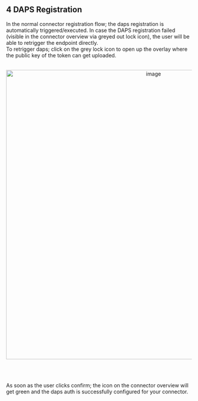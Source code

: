 ## 4 DAPS Registration

In the normal connector registration flow; the daps registration is automatically triggered/executed.
In case the DAPS registration failed (visible in the connector overview via greyed out lock icon), the user will be able to retrigger the endpoint directly.  
To retrigger daps; click on the grey lock icon to open up the overlay where the public key of the token can get uploaded.
<br>
<br>
<p align="center">
<img width="784" alt="image" src="https://user-images.githubusercontent.com/94133633/217806195-452097f9-f594-418a-bf1f-06bc90c42005.png">
</p>
<br>
<br>

As soon as the user clicks confirm; the icon on the connector overview will get green and the daps auth is successfully configured for your connector.
<br>
<br>
